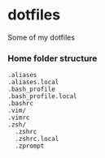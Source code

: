 dotfiles
========

Some of my dotfiles

### Home folder structure
```
.aliases
.aliases.local
.bash_profile
.bash_profile.local
.bashrc
.vim/
.vimrc
.zsh/
  .zshrc
  .zshrc.local
  .zprompt
